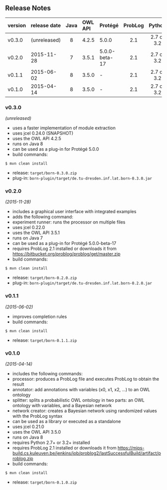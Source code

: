 
## Release Notes

| version | release date | Java | OWL API | Protégé       | ProbLog | Python     |
|:--------|:-------------|:----:|:--------|:--------------|:-------:|:----------:|
| v0.3.0  | (unreleased) | 8    | 4.2.5   | 5.0.0         | 2.1     | 2.7 or 3.2 |
| v0.2.0  | 2015-11-28   | 7    | 3.5.1   | 5.0.0-beta-17 | 2.1     | 2.7 or 3.2 |
| v0.1.1  | 2015-06-02   | 8    | 3.5.0   | -             | 2.1     | 2.7 or 3.2 |
| v0.1.0  | 2015-04-14   | 8    | 3.5.0   | -             | 2.1     | 2.7 or 3.2 |


### v0.3.0
*(unreleased)*
* uses a faster implementation of module extraction
* uses jcel 0.24.0 (SNAPSHOT)
* uses the OWL API 4.2.5
* runs on Java 8
* can be used as a plug-in for Protégé 5.0.0
* build commands:
```
$ mvn clean install
```
* release: `target/born-0.3.0.zip`
* plug-in: `born-plugin/target/de.tu-dresden.inf.lat.born-0.3.0.jar`


### v0.2.0
*(2015-11-28)*
* includes a graphical user interface with integrated examples
* adds the following command:
 * experiment runner: runs the processor on multiple files
* uses jcel 0.22.0
* uses the OWL API 3.5.1
* runs on Java 7
* can be used as a plug-in for Protégé 5.0.0-beta-17
* requires ProbLog 2.1 installed or downloads it from
https://bitbucket.org/problog/problog/get/master.zip
* build commands:
```
$ mvn clean install
```
* release: `target/born-0.2.0.zip`
* plug-in: `born-plugin/target/de.tu-dresden.inf.lat.born-0.2.0.jar`


### v0.1.1
*(2015-06-02)*
* improves completion rules
* build commands:
```
$ mvn clean install
```
* release: `target/born-0.1.1.zip`


### v0.1.0
*(2015-04-14)*
* includes the following commands:
 * processor: produces a ProbLog file and executes ProbLog to obtain the result
 * annotator: add annotations with variables (x0, x1, x2, ...) to an OWL ontology
 * splitter:  splits a probabilistic OWL ontology in two parts: an OWL ontology with variables, and a Bayesian network
 * network creator: creates a Bayesian network using randomized values with the ProbLog syntax
* can be used as a library or executed as a standalone
* uses jcel 0.21.0
* uses the OWL API 3.5.0
* runs on Java 8
* requires Python 2.7+ or 3.2+ installed
* requires ProbLog 2.1 installed or downloads it from https://mips-build.cs.kuleuven.be/jenkins/job/problog2/lastSuccessfulBuild/artifact/problog.zip
* build commands:
```
$ mvn clean install
```
* release: `target/born-0.1.0.zip`


